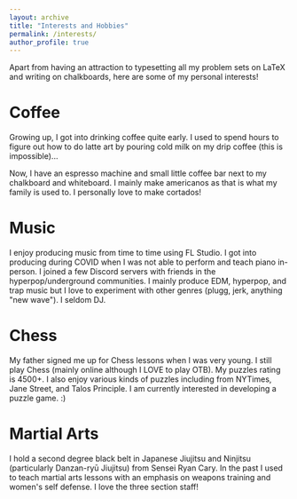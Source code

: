 ```yaml
---
layout: archive
title: "Interests and Hobbies"
permalink: /interests/
author_profile: true
---
```

Apart from having an attraction to typesetting all my problem sets on LaTeX and writing on chalkboards, here are some of my personal interests!

Coffee
=====
Growing up, I got into drinking coffee quite early. I used to spend hours to figure out how to do latte art by pouring cold milk on my drip coffee (this is impossible)...

Now, I have an espresso machine and small little coffee bar next to my chalkboard and whiteboard. I mainly make americanos as that is what my family is used to. I personally love to make cortados!

Music
=====
I enjoy producing music from time to time using FL Studio. I got into producing during COVID when I was not able to perform and teach piano in-person. I joined a few Discord servers with friends in the hyperpop/underground communities. I mainly produce EDM, hyperpop, and trap music but I love to experiment with other genres (plugg, jerk, anything "new wave"). I seldom DJ.

Chess
=====
My father signed me up for Chess lessons when I was very young. I still play Chess (mainly online although I LOVE to play OTB). My puzzles rating is 4500+. I also enjoy various kinds of puzzles including from NYTimes, Jane Street, and Talos Principle. I am currently interested in developing a puzzle game. :)

Martial Arts
=====
I hold a second degree black belt in Japanese Jiujitsu and Ninjitsu (particularly Danzan-ryū Jiujitsu) from Sensei Ryan Cary. In the past I used to teach martial arts lessons with an emphasis on weapons training and women's self defense. I love the three section staff! 
